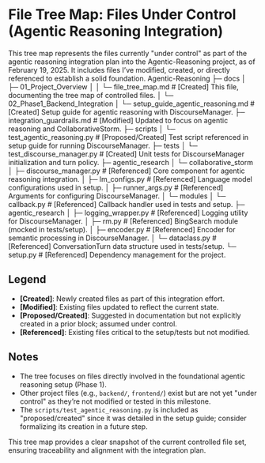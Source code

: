 # File Tree Map: Files Under Control (Agentic Reasoning Integration)

This tree map represents the files currently "under control" as part of the agentic reasoning integration plan into the Agentic-Reasoning project, as of February 19, 2025. It includes files I’ve modified, created, or directly referenced to establish a solid foundation.
Agentic-Reasoning
├─ docs
│  ├─ 01_Project_Overview
│  │  └─ file_tree_map.md                # [Created] This file, documenting the tree map of controlled files.
│  └─ 02_Phase1_Backend_Integration
│     └─ setup_guide_agentic_reasoning.md # [Created] Setup guide for agentic reasoning with DiscourseManager.
├─ integration_guardrails.md             # [Modified] Updated to focus on agentic reasoning and CollaborativeStorm.
├─ scripts
│  └─ test_agentic_reasoning.py          # [Proposed/Created] Test script referenced in setup guide for running DiscourseManager.
├─ tests
│  └─ test_discourse_manager.py          # [Created] Unit tests for DiscourseManager initialization and turn policy.
├─ agentic_research
│  └─ collaborative_storm
│     ├─ discourse_manager.py            # [Referenced] Core component for agentic reasoning integration.
│     ├─ lm_configs.py                   # [Referenced] Language model configurations used in setup.
│     ├─ runner_args.py                  # [Referenced] Arguments for configuring DiscourseManager.
│     └─ modules
│        └─ callback.py                  # [Referenced] Callback handler used in tests and setup.
├─ agentic_research
│  ├─ logging_wrapper.py                 # [Referenced] Logging utility for DiscourseManager.
│  ├─ rm.py                              # [Referenced] BingSearch module (mocked in tests/setup).
│  ├─ encoder.py                         # [Referenced] Encoder for semantic processing in DiscourseManager.
│  └─ dataclass.py                       # [Referenced] ConversationTurn data structure used in tests/setup.
└─ setup.py                              # [Referenced] Dependency management for the project.
## Legend
- **[Created]**: Newly created files as part of this integration effort.
- **[Modified]**: Existing files updated to reflect the current state.
- **[Proposed/Created]**: Suggested in documentation but not explicitly created in a prior <wonder> block; assumed under control.
- **[Referenced]**: Existing files critical to the setup/tests but not modified.

## Notes
- The tree focuses on files directly involved in the foundational agentic reasoning setup (Phase 1).
- Other project files (e.g., `backend/`, `frontend/`) exist but are not yet "under control" as they’re not modified or tested in this milestone.
- The `scripts/test_agentic_reasoning.py` is included as "proposed/created" since it was detailed in the setup guide; consider formalizing its creation in a future step.

This tree map provides a clear snapshot of the current controlled file set, ensuring traceability and alignment with the integration plan.